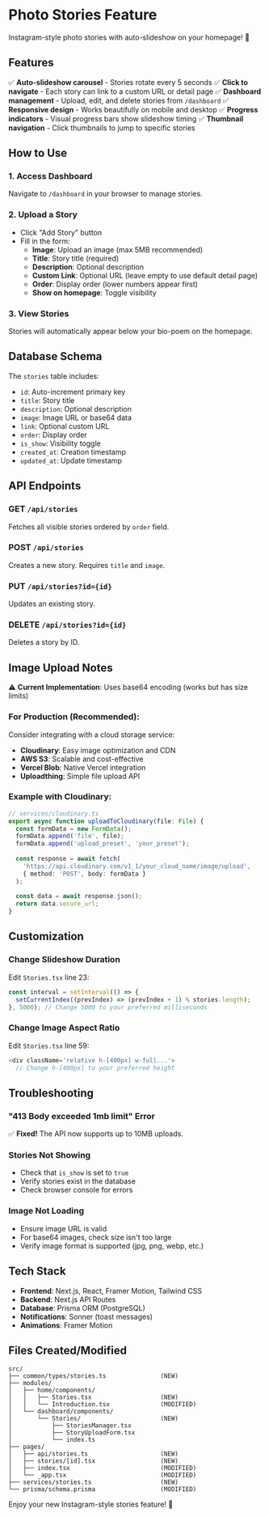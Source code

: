 # Photo Stories Feature

Instagram-style photo stories with auto-slideshow on your homepage! 🎉

## Features

✅ **Auto-slideshow carousel** - Stories rotate every 5 seconds
✅ **Click to navigate** - Each story can link to a custom URL or detail page
✅ **Dashboard management** - Upload, edit, and delete stories from `/dashboard`
✅ **Responsive design** - Works beautifully on mobile and desktop
✅ **Progress indicators** - Visual progress bars show slideshow timing
✅ **Thumbnail navigation** - Click thumbnails to jump to specific stories

## How to Use

### 1. Access Dashboard
Navigate to `/dashboard` in your browser to manage stories.

### 2. Upload a Story
- Click "Add Story" button
- Fill in the form:
  - **Image**: Upload an image (max 5MB recommended)
  - **Title**: Story title (required)
  - **Description**: Optional description
  - **Custom Link**: Optional URL (leave empty to use default detail page)
  - **Order**: Display order (lower numbers appear first)
  - **Show on homepage**: Toggle visibility

### 3. View Stories
Stories will automatically appear below your bio-poem on the homepage.

## Database Schema

The `stories` table includes:
- `id`: Auto-increment primary key
- `title`: Story title
- `description`: Optional description
- `image`: Image URL or base64 data
- `link`: Optional custom URL
- `order`: Display order
- `is_show`: Visibility toggle
- `created_at`: Creation timestamp
- `updated_at`: Update timestamp

## API Endpoints

### GET `/api/stories`
Fetches all visible stories ordered by `order` field.

### POST `/api/stories`
Creates a new story. Requires `title` and `image`.

### PUT `/api/stories?id={id}`
Updates an existing story.

### DELETE `/api/stories?id={id}`
Deletes a story by ID.

## Image Upload Notes

⚠️ **Current Implementation**: Uses base64 encoding (works but has size limits)

### For Production (Recommended):
Consider integrating with a cloud storage service:
- **Cloudinary**: Easy image optimization and CDN
- **AWS S3**: Scalable and cost-effective
- **Vercel Blob**: Native Vercel integration
- **Uploadthing**: Simple file upload API

### Example with Cloudinary:
```typescript
// services/cloudinary.ts
export async function uploadToCloudinary(file: File) {
  const formData = new FormData();
  formData.append('file', file);
  formData.append('upload_preset', 'your_preset');
  
  const response = await fetch(
    'https://api.cloudinary.com/v1_1/your_cloud_name/image/upload',
    { method: 'POST', body: formData }
  );
  
  const data = await response.json();
  return data.secure_url;
}
```

## Customization

### Change Slideshow Duration
Edit `Stories.tsx` line 23:
```typescript
const interval = setInterval(() => {
  setCurrentIndex((prevIndex) => (prevIndex + 1) % stories.length);
}, 5000); // Change 5000 to your preferred milliseconds
```

### Change Image Aspect Ratio
Edit `Stories.tsx` line 59:
```typescript
<div className='relative h-[400px] w-full...'>
  // Change h-[400px] to your preferred height
```

## Troubleshooting

### "413 Body exceeded 1mb limit" Error
✅ **Fixed!** The API now supports up to 10MB uploads.

### Stories Not Showing
- Check that `is_show` is set to `true`
- Verify stories exist in the database
- Check browser console for errors

### Image Not Loading
- Ensure image URL is valid
- For base64 images, check size isn't too large
- Verify image format is supported (jpg, png, webp, etc.)

## Tech Stack

- **Frontend**: Next.js, React, Framer Motion, Tailwind CSS
- **Backend**: Next.js API Routes
- **Database**: Prisma ORM (PostgreSQL)
- **Notifications**: Sonner (toast messages)
- **Animations**: Framer Motion

## Files Created/Modified

```
src/
├── common/types/stories.ts               (NEW)
├── modules/
│   ├── home/components/
│   │   ├── Stories.tsx                   (NEW)
│   │   └── Introduction.tsx              (MODIFIED)
│   └── dashboard/components/
│       └── Stories/                      (NEW)
│           ├── StoriesManager.tsx
│           ├── StoryUploadForm.tsx
│           └── index.ts
├── pages/
│   ├── api/stories.ts                    (NEW)
│   ├── stories/[id].tsx                  (NEW)
│   ├── index.tsx                         (MODIFIED)
│   └── _app.tsx                          (MODIFIED)
├── services/stories.ts                   (NEW)
└── prisma/schema.prisma                  (MODIFIED)
```

Enjoy your new Instagram-style stories feature! 🚀






